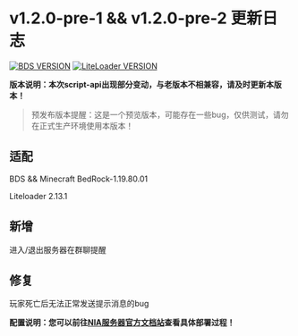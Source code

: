 # v1.2.0-pre-1 && v1.2.0-pre-2 更新日志

[![BDS VERSION](https://img.shields.io/badge/BDS-1.19.80.01-green?style=for-the-badge&logo=appveyor)](https://www.minecraft.net/en-us/download/server/bedrock)
[![LiteLoader VERSION](https://img.shields.io/badge/LiteLoader-2.13.1-green?style=for-the-badge&logo=appveyor)](https://github.com/LiteLDev/LiteLoaderBDS/releases/)

**版本说明：本次script-api出现部分变动，与老版本不相兼容，请及时更新本版本！**

> 预发布版本提醒：这是一个预览版本，可能存在一些bug，仅供测试，请勿在正式生产环境使用本版本！

## 适配

BDS && Minecraft BedRock-1.19.80.01

Liteloader 2.13.1


## 新增

进入/退出服务器在群聊提醒

## 修复

玩家死亡后无法正常发送提示消息的bug

**配置说明：您可以前往[NIA服务器官方文档站](https://docs.mcnia.top/zh-CN/deploy.html)查看具体部署过程！**

